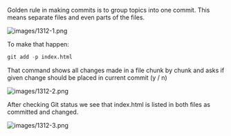 


  
Golden rule in making commits is to group topics into one commit. This means separate files and even parts of the files.  
  
![images/1312-1.png](images/1312-1.png)  
  
To make that happen:  
  

```python
git add -p index.html
```
  
  
That command shows all changes made in a file chunk by chunk and asks if given change should be placed in current commit (y / n)  
  
![images/1312-2.png](images/1312-2.png)  
  
After checking Git status we see that index.html is listed in both files as committed and changed.  
  
![images/1312-3.png](images/1312-3.png)